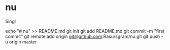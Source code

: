 # nu
Singl

echo "# nu" >> README.md
git init
git add README.md
git commit -m "first commit"
git remote add origin git@github.com:Rasursgram/nu.git
git push -u origin master
